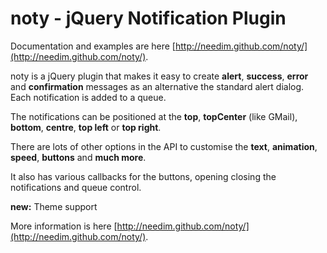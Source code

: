noty - jQuery Notification Plugin
================================

Documentation and examples are here [http://needim.github.com/noty/](http://needim.github.com/noty/).

noty is a jQuery plugin that makes it easy to create **alert**, **success**, **error** and **confirmation** messages as an alternative the standard alert dialog. Each notification is added to a queue.

The notifications can be positioned at the **top**, **topCenter** (like GMail), **bottom**, **centre**, **top left** or **top right**.

There are lots of other options in the API to customise the **text**, **animation**, **speed**, **buttons** and **much more**.

It also has various callbacks for the buttons, opening closing the notifications and queue control.

**new:** Theme support 

More information is here [http://needim.github.com/noty/](http://needim.github.com/noty/).
